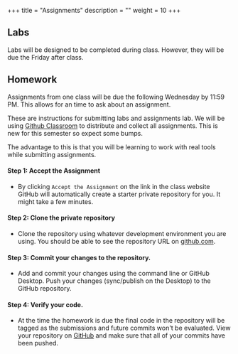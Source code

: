 +++
title = "Assignments"
description = ""
weight = 10
+++

## Labs
Labs will be designed to be completed during class.  However, they will be due the Friday after class.

## Homework
Assignments from one class will be due the following Wednesday by 11:59 PM.  This allows for an time to ask about an assignment.  

These are instructions for submitting labs and assignments lab. We will be using [Github Classroom](https://classroom.github.com) to distribute and collect all assignments.  This is new for this semester so expect some bumps.

The advantage to this is that you will be learning to work with real tools while submitting assignments.

#### Step 1: Accept the Assignment
- By clicking `Accept the Assignment` on the link in the class website GitHub will automatically create a starter private repository for you. It might take a few minutes.

#### Step 2: Clone the private repository
- Clone the repository using whatever development environment you are using. You should be able to see the repository URL on [github.com](github.com).

#### Step 3: Commit your changes to the repository.
- Add and commit your changes using the command line or GitHub Desktop.  Push your changes (sync/publish on the Desktop) to the GitHub repository.

#### Step 4: Verify your code.
- At the time the homework is due the final code in the repository will be tagged as the submissions and future commits won't be evaluated.  View your repository on [GitHub](https://github.com) and make sure that all of your commits have been pushed.
